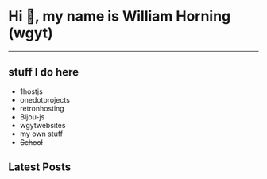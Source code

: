 # Hi 👋, my name is William Horning (wgyt)
---
## stuff I do here
- 1hostjs
- onedotprojects
- retronhosting
- Bijou-js
- wgytwebsites
- my own stuff
- ~~School~~
## Latest Posts
<!-- feed start -->
<!-- feed end -->
